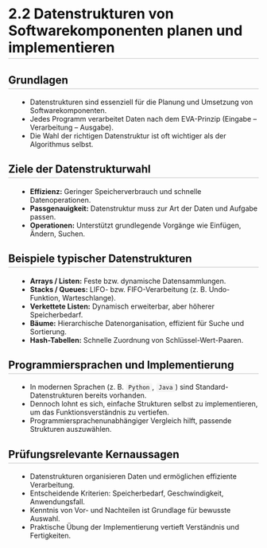 <html>
<head>
<style>
h1, h2, h3 {
  color: #111;
  border-bottom: 2px solid #ddd;
  padding-bottom: 4px;
}
ul {
  margin-left: 20px;
}
code {
  background: #f4f4f4;
  padding: 2px 5px;
  border-radius: 4px;
  font-family: monospace;
}
blockquote {
  border-left: 4px solid #aaa;
  padding-left: 10px;
  color: #333;
  font-style: italic;
}
</style>
</head>
<body>

<h1>2.2 Datenstrukturen von Softwarekomponenten planen und implementieren</h1>

<h2>Grundlagen</h2>
<ul>
  <li>Datenstrukturen sind essenziell für die Planung und Umsetzung von Softwarekomponenten.</li>
  <li>Jedes Programm verarbeitet Daten nach dem EVA-Prinzip (Eingabe – Verarbeitung – Ausgabe).</li>
  <li>Die Wahl der richtigen Datenstruktur ist oft wichtiger als der Algorithmus selbst.</li>
</ul>

<h2>Ziele der Datenstrukturwahl</h2>
<ul>
  <li><strong>Effizienz:</strong> Geringer Speicherverbrauch und schnelle Datenoperationen.</li>
  <li><strong>Passgenauigkeit:</strong> Datenstruktur muss zur Art der Daten und Aufgabe passen.</li>
  <li><strong>Operationen:</strong> Unterstützt grundlegende Vorgänge wie Einfügen, Ändern, Suchen.</li>
</ul>

<h2>Beispiele typischer Datenstrukturen</h2>
<ul>
  <li><strong>Arrays / Listen:</strong> Feste bzw. dynamische Datensammlungen.</li>
  <li><strong>Stacks / Queues:</strong> LIFO- bzw. FIFO-Verarbeitung (z. B. Undo-Funktion, Warteschlange).</li>
  <li><strong>Verkettete Listen:</strong> Dynamisch erweiterbar, aber höherer Speicherbedarf.</li>
  <li><strong>Bäume:</strong> Hierarchische Datenorganisation, effizient für Suche und Sortierung.</li>
  <li><strong>Hash-Tabellen:</strong> Schnelle Zuordnung von Schlüssel-Wert-Paaren.</li>
</ul>

<h2>Programmiersprachen und Implementierung</h2>
<ul>
  <li>In modernen Sprachen (z. B. <code>Python</code>, <code>Java</code>) sind Standard-Datenstrukturen bereits vorhanden.</li>
  <li>Dennoch lohnt es sich, einfache Strukturen selbst zu implementieren, um das Funktionsverständnis zu vertiefen.</li>
  <li>Programmiersprachenunabhängiger Vergleich hilft, passende Strukturen auszuwählen.</li>
</ul>

<h2>Prüfungsrelevante Kernaussagen</h2>
<ul>
  <li>Datenstrukturen organisieren Daten und ermöglichen effiziente Verarbeitung.</li>
  <li>Entscheidende Kriterien: Speicherbedarf, Geschwindigkeit, Anwendungsfall.</li>
  <li>Kenntnis von Vor- und Nachteilen ist Grundlage für bewusste Auswahl.</li>
  <li>Praktische Übung der Implementierung vertieft Verständnis und Fertigkeiten.</li>
</ul>

</body>
</html>

